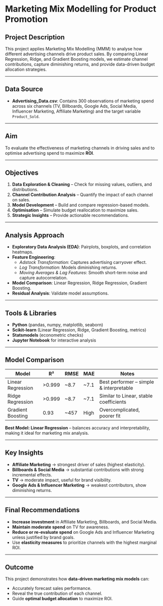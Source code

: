 # Marketing Mix Modelling for Product Promotion

## Project Description
This project applies Marketing Mix Modelling (MMM) to analyse how different advertising channels drive product sales. By comparing Linear Regression, Ridge, and Gradient Boosting models, we estimate channel contributions, capture diminishing returns, and provide data-driven budget allocation strategies.  

---

## Data Source
- **Advertising_Data.csv**: Contains 300 observations of marketing spend across six channels (TV, Billboards, Google Ads, Social Media, Influencer Marketing, Affiliate Marketing) and the target variable `Product_Sold`.

---

## Aim
To evaluate the effectiveness of marketing channels in driving sales and to optimise advertising spend to maximize **ROI**.  

---

## Objectives
1. **Data Exploration & Cleaning** – Check for missing values, outliers, and distributions.  
2. **Channel Contribution Analysis** – Quantify the impact of each channel on sales.  
3. **Model Development** – Build and compare regression-based models.  
4. **Optimisation** – Simulate budget reallocation to maximize sales.  
5. **Strategic Insights** – Provide actionable recommendations.  

---

## Analysis Approach
- **Exploratory Data Analysis (EDA)**: Pairplots, boxplots, and correlation heatmaps.  
- **Feature Engineering**:  
  - *Adstock Transformation*: Captures advertising carryover effect.  
  - *Log Transformation*: Models diminishing returns.  
  - *Moving Averages & Lag Features*: Smooth short-term noise and capture autocorrelation.  
- **Model Comparison**: Linear Regression, Ridge Regression, Gradient Boosting.  
- **Residual Analysis**: Validate model assumptions.  

---

## Tools & Libraries
- **Python** (pandas, numpy, matplotlib, seaborn)  
- **Scikit-learn** (Linear Regression, Ridge, Gradient Boosting, metrics)  
- **Statsmodels** (econometric checks)  
- **Jupyter Notebook** for interactive analysis  

---
## Model Comparison

| Model              | R²     | RMSE   | MAE  | Notes |
|--------------------|--------|--------|------|-------|
| Linear Regression  | >0.999 | ~8.7   | ~7.1 | Best performer – simple & interpretable |
| Ridge Regression   | >0.999 | ~8.7   | ~7.1 | Similar to Linear, stable coefficients |
| Gradient Boosting  | 0.93   | ~457   | High | Overcomplicated, poorer fit |

**Best Model: Linear Regression** – balances accuracy and interpretability, making it ideal for marketing mix analysis.  

---

## Key Insights
- **Affiliate Marketing** → strongest driver of sales (highest elasticity).  
- **Billboards & Social Media** → substantial contributions with strong incremental effects.  
- **TV** → moderate impact, useful for brand visibility.  
- **Google Ads & Influencer Marketing** → weakest contributors, show diminishing returns.  

---

## Final Recommendations
- **Increase investment** in Affiliate Marketing, Billboards, and Social Media.  
- **Maintain moderate spend** on TV for awareness.  
- **Reduce or re-evaluate spend** on Google Ads and Influencer Marketing unless justified by brand goals.  
- Use **elasticity measures** to prioritize channels with the highest marginal ROI.  

---

## Outcome
This project demonstrates how **data-driven marketing mix models** can:  
- Accurately forecast sales performance.  
- Reveal the true contribution of each channel.  
- Guide **optimal budget allocation** to maximize ROI.  
